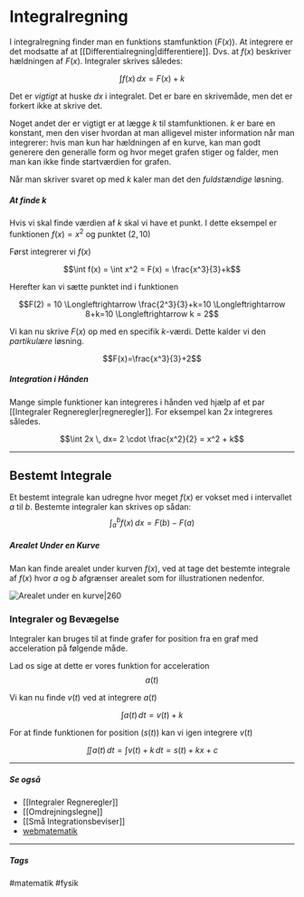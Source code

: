 # Integralregning
I integralregning finder man en funktions stamfunktion ($F(x)$). At integrere er det modsatte af at [[Differentialregning|differentiere]]. Dvs. at $f(x)$ beskriver hældningen af $F(x)$. Integraler skrives således:

$$\int f(x) \,dx = F(x) + k$$

Det er *vigtigt* at huske $dx$ i integralet. Det er bare en skrivemåde, men det er forkert ikke at skrive det.

Noget andet der er vigtigt er at lægge $k$ til stamfunktionen. $k$ er bare en konstant, men den viser hvordan at man alligevel mister information når man integrerer: hvis man kun har hældningen af en kurve, kan man godt generere den generalle form og hvor meget grafen stiger og falder, men man kan ikke finde startværdien for grafen. 

Når man skriver svaret op med $k$ kaler man det den *fuldstændige* løsning.

##### At finde $k$
Hvis vi skal finde værdien af $k$ skal vi have et punkt. I dette eksempel er funktionen $f(x) = x^2$ og punktet $(2,10)$

Først integrerer vi $f(x)$

$$\int f(x) = \int x^2 = F(x) = \frac{x^3}{3}+k$$

Herefter kan vi sætte punktet ind i funktionen

$$F(2) = 10 \Longleftrightarrow \frac{2^3}{3}+k=10 \Longleftrightarrow 8+k=10 \Longleftrightarrow k = 2$$

Vi kan nu skrive $F(x)$ op med en specifik $k$-værdi. Dette kalder vi den *partikulære* løsning.

$$F(x)=\frac{x^3}{3}+2$$


##### Integration i Hånden
Mange simple funktioner kan integreres i hånden ved hjælp af et par [[Integraler Regneregler|regneregler]]. For eksempel kan $2x$ integreres således.

$$\int 2x \, dx= 2 \cdot \frac{x^2}{2} = x^2 + k$$

---

## Bestemt Integrale
Et bestemt integrale kan udregne hvor meget $f(x)$ er vokset med i intervallet $a$ til $b$. Bestemte integraler kan skrives op sådan:
$$\int_{a}^{b} f(x) \,dx = F(b) - F(a)$$


##### Arealet Under en Kurve
Man kan finde arealet under kurven $f(x)$, ved at tage det bestemte integrale af $f(x)$ hvor $a$ og $b$ afgrænser arealet som for illustrationen nedenfor. 

![Arealet under en kurve|260](https://external-content.duckduckgo.com/iu/?u=http%3A%2F%2Fmatplotlib.org%2F1.4.2%2F_images%2Fintegral_demo.png&f=1&nofb=1)

### Integraler og Bevægelse

Integraler kan bruges til at finde grafer for position fra en graf med acceleration på følgende måde.

Lad os sige at dette er vores funktion for acceleration
$$a(t)$$

Vi kan nu finde $v(t)$ ved at integrere $a(t)$

$$\int a(t)\, dt = v(t) + k$$

For at finde funktionen for position ($s(t)$) kan vi igen integrere $v(t)$

$$\iint a(t)\,dt = \int v(t) + k\,dt = s(t) + kx + c$$




---
##### Se også
- [[Integraler Regneregler]]
- [[Omdrejningslegne]]
- [[Små Integrationsbeviser]]
- [webmatematik](https://www.webmatematik.dk/lektioner/matematik-a/integralregning)


---
##### Tags
#matematik
#fysik